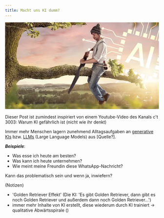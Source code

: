 ```yaml
---
title: Macht uns KI dumm?
---
```

![Verdummung](assets/verdummung2.webp)  

Dieser Post ist zumindest inspiriert von einem Youtube-Video des Kanals c't 3003: Warum KI gefährlich ist (nicht wie ihr denkt)

Immer mehr Menschen lagern zunehmend Alltagsaufgaben an [generative KIs](https://de.wikipedia.org/wiki/Generatives_KI-Modell) bzw. [LLMs](https://de.wikipedia.org/wiki/Large_Language_Model) (Large Language Models) aus [Quelle?].  

_**Beispiele**_:  
- Was esse ich heute am besten?
- Was kann ich heute unternehmen?
- Wie meint meine Freundin diese WhatsApp-Nachricht?



Kann das problematisch sein und wenn ja, inwiefern?  

(Notizen)  
- 'Golden Retriever Effekt' (Die KI: 'Es gibt Golden Retriever, dann gibt es noch Golden Retriever und außerdem dann noch Golden Retriever...')
- immer mehr Inhalte von KI erstellt, diese wiederum durch KI trainiert -> qualitative Abwärtsspirale ()
